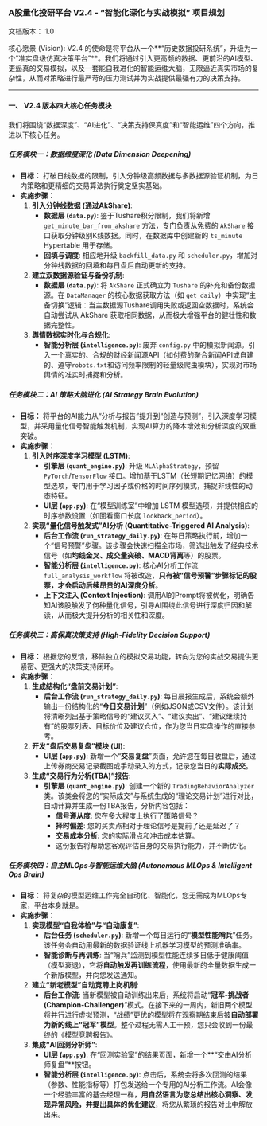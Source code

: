 ### **A股量化投研平台 V2.4 - “智能化深化与实战模拟” 项目规划**



文档版本： 1.0

核心愿景 (Vision): V2.4 的使命是将平台从一个**“历史数据投研系统”，升级为一个“准实盘级仿真决策平台”**。我们将通过引入更高频的数据、更前沿的AI模型、更逼真的交易模拟，以及一套能自我进化的智能运维大脑，无限逼近真实市场的复杂性，从而对策略进行最严苛的压力测试并为实战提供最强有力的决策支持。

------



#### **一、 V2.4 版本四大核心任务模块**



我们将围绕“数据深度”、“AI进化”、“决策支持保真度”和“智能运维”四个方向，推进以下核心任务。



##### **任务模块一：数据维度深化 (Data Dimension Deepening)**



- **目标：** 打破日线数据的限制，引入分钟级高频数据与多数据源验证机制，为日内策略和更精细的交易算法执行奠定坚实基础。
- **实施步骤：**
  1. **引入分钟线数据 (通过AkShare)**:
     - **数据层 (`data.py`)**: 鉴于Tushare积分限制，我们将新增 `get_minute_bar_from_akshare` 方法，专门负责从免费的 `AkShare` 接口获取分钟级别K线数据。同时，在数据库中创建新的 `ts_minute` Hypertable 用于存储。
     - **回填与调度**: 相应地升级 `backfill_data.py` 和 `scheduler.py`，增加对分钟线数据的回填和每日盘后自动更新的支持。
  2. **建立双数据源验证与备份机制**:
     - **数据层 (`data.py`)**: 将 `AkShare` 正式确立为 `Tushare` 的补充和备份数据源。在 `DataManager` 的核心数据获取方法（如 `get_daily`）中实现“主备切换”逻辑：当主数据源Tushare调用失败或返回空数据时，系统会自动尝试从 AkShare 获取相同数据，从而极大增强平台的健壮性和数据完整性。
  3. **舆情数据实时化与合规化**:
     - **智能分析层 (`intelligence.py`)**: 废弃 `config.py` 中的模拟新闻源。引入一个真实的、合规的财经新闻源API（如付费的聚合新闻API或自建的、遵守`robots.txt`和访问频率限制的轻量级爬虫模块），实现对市场舆情的准实时捕捉和分析。



##### **任务模块二：AI 策略大脑进化 (AI Strategy Brain Evolution)**



- **目标：** 将平台的AI能力从“分析与报告”提升到“创造与预测”，引入深度学习模型，并采用量化信号智能触发机制，实现AI算力的降本增效和分析深度的双重突破。
- **实施步骤：**
  1. **引入时序深度学习模型 (LSTM)**:
     - **引擎层 (`quant_engine.py`)**: 升级 `MLAlphaStrategy`，预留 `PyTorch`/`TensorFlow` 接口。增加基于LSTM（长短期记忆网络）的模型选项，专门用于学习因子或价格的时间序列模式，捕捉非线性的动态特征。
     - **UI层 (`app.py`)**: 在“模型训练室”中增加 LSTM 模型选项，并提供相应的时序参数设置（如回看窗口长度 `lookback_period`）。
  2. **实现“量化信号触发式”AI分析 (Quantitative-Triggered AI Analysis)**:
     - **后台工作流 (`run_strategy_daily.py`)**: 在每日策略执行前，增加一个“信号预警”步骤。该步骤会快速扫描全市场，筛选出触发了经典技术信号（如**均线金叉、成交量突破、MACD背离**等）的股票。
     - **智能分析层 (`intelligence.py`)**: 核心AI分析工作流 `full_analysis_workflow` 将被改造，**只有被“信号预警”步骤标记的股票，才会启动后续昂贵的AI深度分析**。
     - **上下文注入 (Context Injection)**: 调用AI的Prompt将被优化，明确告知AI该股触发了何种量化信号，引导AI围绕此信号进行深度归因和解读，从而极大提升分析的相关性和深度。



##### **任务模块三：高保真决策支持 (High-Fidelity Decision Support)**



- **目标：** 根据您的反馈，移除独立的模拟交易功能，转向为您的实战交易提供更紧密、更强大的决策支持闭环。
- **实施步骤：**
  1. **生成结构化“盘前交易计划”**:
     - **后台工作流 (`run_strategy_daily.py`)**: 每日晨报生成后，系统会额外输出一份结构化的“**今日交易计划**”（例如JSON或CSV文件）。该计划将清晰列出基于策略信号的“建议买入”、“建议卖出”、“建议继续持有”的股票列表、目标价位及建议仓位，作为您当日实盘操作的直接参考。
  2. **开发“盘后交易复盘”模块 (UI)**:
     - **UI层 (`app.py`)**: 新增一个“**交易复盘**”页面，允许您在每日收盘后，通过上传券商交易记录截图或手动录入的方式，记录您当日的**实际成交**。
  3. **生成“交易行为分析(TBA)”报告**:
     - **引擎层 (`quant_engine.py`)**: 创建一个新的 `TradingBehaviorAnalyzer` 类。该类会将您的“实际成交”与系统生成的“理论交易计划”进行对比，自动计算并生成一份TBA报告，分析内容包括：
       - **信号遵从度**: 您在多大程度上执行了策略信号？
       - **择时偏差**: 您的买卖点相对于理论信号是提前了还是延迟了？
       - **交易成本分析**: 您的实际滑点和冲击成本估算。
       - 这份报告将帮助您客观评估自身的交易执行能力，并不断优化。



##### **任务模块四：自主MLOps与智能运维大脑 (Autonomous MLOps & Intelligent Ops Brain)**



- **目标：** 将复杂的模型运维工作完全自动化、智能化，您无需成为MLOps专家，平台本身就是。
- **实施步骤：**
  1. **实现模型“自我体检”与“自动康复”**:
     - **后台任务 (`scheduler.py`)**: 新增一个每日运行的“**模型性能哨兵**”任务。该任务会自动用最新的数据验证线上机器学习模型的预测准确率。
     - **智能诊断与再训练**: 当“哨兵”监测到模型性能连续多日低于健康阈值（模型衰退），它将**自动触发再训练流程**，使用最新的全量数据生成一个新版模型，并向您发送通知。
  2. **建立“新老模型”自动竞聘上岗机制**:
     - **后台工作流**: 当新模型被自动训练出来后，系统将启动“**冠军-挑战者 (Champion-Challenger)**”模式。在接下来的一周内，新旧两个模型将并行进行虚拟预测，“战绩”更优的模型将在观察期结束后被**自动部署为新的线上“冠军”模型**。整个过程无需人工干预，您只会收到一份最终的《模型竞聘报告》。
  3. **集成“AI回测分析师”**:
     - **UI层 (`app.py`)**: 在“回测实验室”的结果页面，新增一个**“交由AI分析师复盘”**按钮。
     - **智能分析层 (`intelligence.py`)**: 点击后，系统会将多次回测的结果（参数、性能指标等）打包发送给一个专用的AI分析工作流。AI会像一个经验丰富的基金经理一样，**用自然语言为您总结出核心洞察、发现异常风险，并提出具体的优化建议**，将您从繁琐的报告对比中解放出来。
